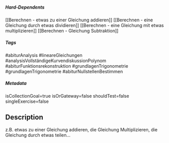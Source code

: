 ##### Hard-Dependents 
[[Berechnen - etwas zu einer Gleichung addieren]]
[[Berechnen - eine Gleichung durch etwas dividieren]]
[[Berechnen - eine Gleichung mit etwas multiplizieren]]
[[Berechnen - Gleichung Subtraktion]]
##### Tags 
#abiturAnalysis
#lineareGleichungen
#analysisVollständigeKurvendiskussionPolynom
#abiturFunktionsrekonstruktion
#grundlagenTrigonometrie
#grundlagenTrigonometrie
#abiturNullstellenBestimmen
##### Metadata 
isCollectionGoal=true
isOrGateway=false
shouldTest=false
singleExercise=false
## Description 
z.B. etwas zu einer Gleichung addieren, die Gleichung Multiplizieren, die Gleichung durch etwas teilen... 
